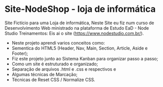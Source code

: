 # Site-NodeShop - loja de informática
Site Fictício para uma Loja de informática, 
Neste Site eu fiz num curso de Desenvolvimento Web ministrado na plataforma de Estudo EaD - Node Studio Treinamentos:
Eis ai o site (https://www.nodestudio.com.br/).

- Neste projeto aprendi varios conceitos como:
- Sementica do HTML5 (Header, Nav, Main, Section, Article, Aside e Footer);
- Fiz este projeto junto ao Sistema Kanban para organizar passo a passo;
- Como um site é estruturado e organizado;
- Separação de arquivos .html e .css e respectivos e
- Algumas técnicas de Marcação;
- Técnicas de Reset CSS / Normalize CSS.
